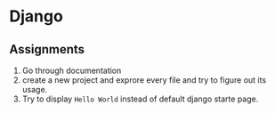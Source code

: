 # Django

## Assignments

1. Go through documentation
2. create a new project and exprore every file and try to figure out its usage.
3. Try to display `Hello World` instead of default django starte page.
